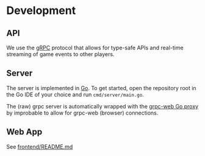 # Development

## API
We use the [gRPC](https://grpc.io/) protocol that allows for type-safe APIs and real-time streaming of game events to other players.
## Server
The server is implemented in [Go](https://golang.org/). To get started,
open the repository root in the Go IDE of your choice and run `cmd/server/main.go`.

The (raw) grpc server is automatically wrapped with the [grpc-web Go proxy](https://github.com/improbable-eng/grpc-web/tree/master/go/grpcwebproxy) by improbable
to allow for grpc-web (browser) connections.


## Web App
See [frontend/README.md](frontend/README.md)